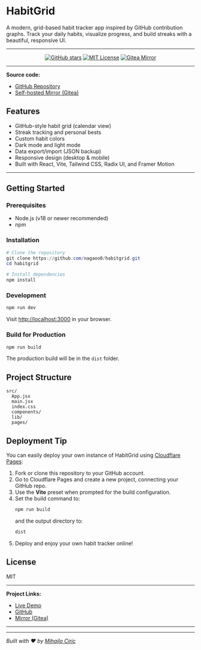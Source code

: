 # HabitGrid


A modern, grid-based habit tracker app inspired by GitHub contribution graphs. Track your daily habits, visualize progress, and build streaks with a beautiful, responsive UI.

---

<p align="center">
  <a href="https://github.com/nagaoo0/HabitGrid" target="_blank"><img src="https://img.shields.io/github/stars/nagaoo0/HabitGrid?style=social" alt="GitHub stars"></a>
  <a href="https://github.com/nagaoo0/HabitGrid" target="_blank"><img src="https://img.shields.io/github/license/nagaoo0/HabitGrid?color=blue" alt="MIT License"></a>
  <a href="https://git.mihajlociric.com/count0/HabitGrid" target="_blank"><img src="https://img.shields.io/badge/Mirror-git.mihajlociric.com-orange?logo=gitea" alt="Gitea Mirror"></a>
</p>

---

**Source code:**

- [GitHub Repository](https://github.com/nagaoo0/HabitGrid)
- [Self-hosted Mirror (Gitea)](https://git.mihajlociric.com/count0/HabitGrid)


## Features
- GitHub-style habit grid (calendar view)
- Streak tracking and personal bests
- Custom habit colors
- Dark mode and light mode
- Data export/import (JSON backup)
- Responsive design (desktop & mobile)
- Built with React, Vite, Tailwind CSS, Radix UI, and Framer Motion

---

## Getting Started

### Prerequisites
- Node.js (v18 or newer recommended)
- npm

### Installation
```powershell
# Clone the repository
git clone https://github.com/nagaoo0/habitgrid.git
cd habitgrid

# Install dependencies
npm install
```

### Development
```powershell
npm run dev
```
Visit [http://localhost:3000](http://localhost:3000) in your browser.

### Build for Production
```powershell
npm run build
```
The production build will be in the `dist` folder.

## Project Structure
```
src/
  App.jsx
  main.jsx
  index.css
  components/
  lib/
  pages/
```

## Deployment Tip

You can easily deploy your own instance of HabitGrid using [Cloudflare Pages](https://pages.cloudflare.com/):

1. Fork or clone this repository to your GitHub account.
2. Go to Cloudflare Pages and create a new project, connecting your GitHub repo.
3. Use the **Vite** preset when prompted for the build configuration.
4. Set the build command to:
   ```sh
   npm run build
   ```
   and the output directory to:
   ```sh
   dist
   ```
5. Deploy and enjoy your own habit tracker online!

## License

MIT

---

**Project Links:**

- [Live Demo](https://myhabitgrid.com/)
- [GitHub](https://github.com/nagaoo0/HabitGrid)
- [Mirror (Gitea)](https://git.mihajlociric.com/count0/HabitGrid)

---

---

*Built with ❤️ by [Mihajlo Ciric](https://mihajlociric.com/)*
